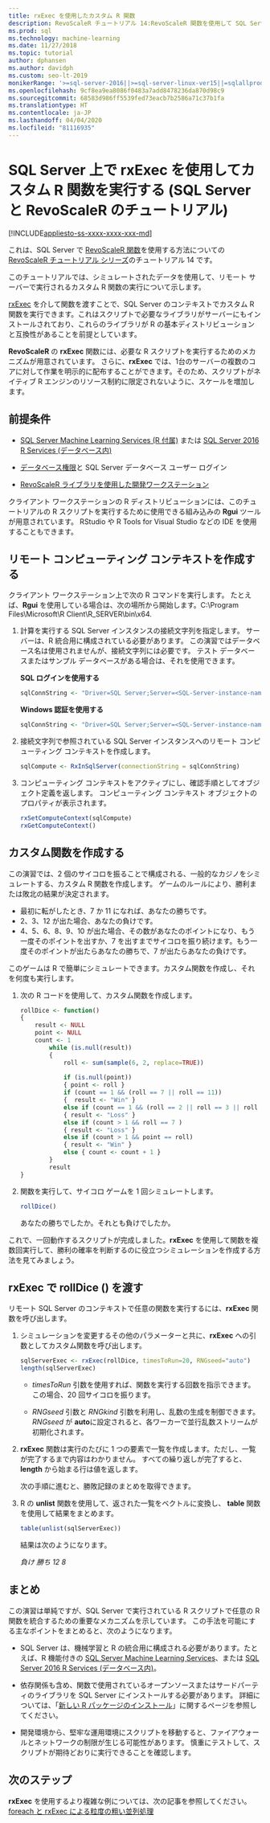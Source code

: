 ```yaml
---
title: rxExec を使用したカスタム R 関数
description: RevoScaleR チュートリアル 14:RevoScaleR 関数を使用して SQL Server 上でカスタム R スクリプトを実行する方法。
ms.prod: sql
ms.technology: machine-learning
ms.date: 11/27/2018
ms.topic: tutorial
author: dphansen
ms.author: davidph
ms.custom: seo-lt-2019
monikerRange: '>=sql-server-2016||>=sql-server-linux-ver15||=sqlallproducts-allversions'
ms.openlocfilehash: 9cf8ea9ea8086f0483a7add8478236da870d98c9
ms.sourcegitcommit: 68583d986ff5539fed73eacb7b2586a71c37b1fa
ms.translationtype: HT
ms.contentlocale: ja-JP
ms.lasthandoff: 04/04/2020
ms.locfileid: "81116935"
---
```

# <a name="run-custom-r-functions-on-sql-server-using-rxexec-sql-server-and-revoscaler-tutorial"></a>SQL Server 上で rxExec を使用してカスタム R 関数を実行する (SQL Server と RevoScaleR のチュートリアル)
[!INCLUDE[appliesto-ss-xxxx-xxxx-xxx-md](../../includes/appliesto-ss-xxxx-xxxx-xxx-md.md)]

これは、SQL Server で [RevoScaleR 関数](https://docs.microsoft.com/machine-learning-server/r-reference/revoscaler/revoscaler)を使用する方法についての [RevoScaleR チュートリアル シリーズ](deepdive-data-science-deep-dive-using-the-revoscaler-packages.md)のチュートリアル 14 です。

このチュートリアルでは、シミュレートされたデータを使用して、リモート サーバーで実行されるカスタム R 関数の実行について示します。

[rxExec](https://docs.microsoft.com/machine-learning-server/r-reference/revoscaler/rxexec) を介して関数を渡すことで、SQL Server のコンテキストでカスタム R 関数を実行できます。これはスクリプトで必要なライブラリがサーバーにもインストールされており、これらのライブラリが R の基本ディストリビューションと互換性があることを前提としています。 

**RevoScaleR** の **rxExec** 関数には、必要な R スクリプトを実行するためのメカニズムが用意されています。 さらに、**rxExec** では、1台のサーバーの複数のコアに対して作業を明示的に配布することができます。そのため、スクリプトがネイティブ R エンジンのリソース制約に限定されないように、スケールを増加します。

## <a name="prerequisites"></a>前提条件

+ [SQL Server Machine Learning Services (R 付属)](../install/sql-machine-learning-services-windows-install.md) または [SQL Server 2016 R Services (データベース内)](../install/sql-r-services-windows-install.md)
  
+ [データベース権限](../security/user-permission.md)と SQL Server データベース ユーザー ログイン

+ [RevoScaleR ライブラリを使用した開発ワークステーション](../r/set-up-a-data-science-client.md)

クライアント ワークステーションの R ディストリビューションには、このチュートリアルの R スクリプトを実行するために使用できる組み込みの **Rgui** ツールが用意されています。 RStudio や R Tools for Visual Studio などの IDE を使用することもできます。

## <a name="create-the-remote-compute-context"></a>リモート コンピューティング コンテキストを作成する

クライアント ワークステーション上で次の R コマンドを実行します。 たとえば、**Rgui** を使用している場合は、次の場所から開始します。C:\Program Files\Microsoft\R Client\R_SERVER\bin\x64\.

1. 計算を実行する SQL Server インスタンスの接続文字列を指定します。 サーバーは、R 統合用に構成されている必要があります。 この演習ではデータベース名は使用されませんが、接続文字列には必要です。 テスト データベースまたはサンプル データベースがある場合は、それを使用できます。

    **SQL ログインを使用する**

    ```R
    sqlConnString <- "Driver=SQL Server;Server=<SQL-Server-instance-name>; Database=<database-name>;Uid=<SQL-user-name>;Pwd=<password>"
    ```

    **Windows 認証を使用する**

    ```R
    sqlConnString <- "Driver=SQL Server;Server=<SQL-Server-instance-name>;Database=<database-name>;Trusted_Connection=True"
    ```

2. 接続文字列で参照されている SQL Server インスタンスへのリモート コンピューティング コンテキストを作成します。

    ```R
    sqlCompute <- RxInSqlServer(connectionString = sqlConnString)
    ```

3. コンピューティング コンテキストをアクティブにし、確認手順としてオブジェクト定義を返します。 コンピューティング コンテキスト オブジェクトのプロパティが表示されます。

    ```R
    rxSetComputeContext(sqlCompute)
    rxGetComputeContext()
    ```

## <a name="create-the-custom-function"></a>カスタム関数を作成する

この演習では、2 個のサイコロを振ることで構成される、一般的なカジノをシミュレートする、カスタム R 関数を作成します。 ゲームのルールにより、勝利または敗北の結果が決定されます。

+ 最初に転がしたとき、7 か 11 になれば、あなたの勝ちです。
+ 2、3、12 が出た場合、あなたの負けです。
+ 4、5、6、8、9、10 が出た場合、その数があなたのポイントになり、もう一度そのポイントを出すか、7 を出すまでサイコロを振り続けます。もう一度そのポイントが出たらあなたの勝ちで、7 が出たらあなたの負けです。

このゲームは R で簡単にシミュレートできます。カスタム関数を作成し、それを何度も実行します。

1.  次の R コードを使用して、カスタム関数を作成します。
  
    ```R
    rollDice <- function()
    {
        result <- NULL
        point <- NULL
        count <- 1
            while (is.null(result))
            {
                roll <- sum(sample(6, 2, replace=TRUE))
  
                if (is.null(point))
                { point <- roll }
                if (count == 1 && (roll == 7 || roll == 11))
                {  result <- "Win" }
                else if (count == 1 && (roll == 2 || roll == 3 || roll == 12))
                { result <- "Loss" }
                else if (count > 1 && roll == 7 )
                { result <- "Loss" }
                else if (count > 1 && point == roll)
                { result <- "Win" }
                else { count <- count + 1 }
            }
            result
    }
    ```
  
2.  関数を実行して、サイコロ ゲームを 1 回シミュレートします。
  
    ```R
    rollDice()
    ```
  
    あなたの勝ちでしたか。それとも負けでしたか。
  
これで、一回動作するスクリプトが完成しました。**rxExec** を使用して関数を複数回実行して、勝利の確率を判断するのに役立つシミュレーションを作成する方法を見てみましょう。

## <a name="pass-rolldice-in-rxexec"></a>rxExec で rollDice () を渡す

リモート SQL Server のコンテキストで任意の関数を実行するには、**rxExec** 関数を呼び出します。

1. シミュレーションを変更するその他のパラメーターと共に、**rxExec** への引数としてカスタム関数を呼び出します。
  
    ```R
    sqlServerExec <- rxExec(rollDice, timesToRun=20, RNGseed="auto")
    length(sqlServerExec)
    ```
  
    + *timesToRun* 引数を使用すれば、関数を実行する回数を指示できます。  この場合、20 回サイコロを振ります。
  
    + *RNGseed* 引数と *RNGkind* 引数を利用し、乱数の生成を制御できます。 *RNGseed* が **auto**に設定されると、各ワーカーで並行乱数ストリームが初期化されます。
  
2. **rxExec** 関数は実行のたびに 1 つの要素で一覧を作成します。ただし、一覧が完了するまで内容はわかりません。 すべての繰り返しが完了すると、**length** から始まる行は値を返します。
  
    次の手順に進むと、勝敗記録のまとめを取得できます。
  
3. R の **unlist** 関数を使用して、返された一覧をベクトルに変換し、 **table** 関数を使用して結果をまとめます。
  
    ```R
    table(unlist(sqlServerExec))
    ```
  
    結果は次のようになります。
  
     *負け  勝ち* *12  8*

## <a name="conclusion"></a>まとめ

この演習は単純ですが、SQL Server で実行されている R スクリプトで任意の R 関数を統合するための重要なメカニズムを示しています。 この手法を可能にする主なポイントをまとめると、次のようになります。

+ SQL Server は、機械学習と R の統合用に構成される必要があります。たとえば、R 機能付きの [SQL Server Machine Learning Services](../install/sql-machine-learning-services-windows-install.md)、または [SQL Server 2016 R Services (データベース内)](../install/sql-r-services-windows-install.md)。

+ 依存関係も含め、関数で使用されているオープンソースまたはサードパーティのライブラリを SQL Server にインストールする必要があります。 詳細については、「[新しい R パッケージのインストール](../package-management/install-additional-r-packages-on-sql-server.md)」に関するページを参照してください。

+ 開発環境から、堅牢な運用環境にスクリプトを移動すると、ファイアウォールとネットワークの制限が生じる可能性があります。 慎重にテストして、スクリプトが期待どおりに実行できることを確認します。

## <a name="next-steps"></a>次のステップ

**rxExec** を使用するより複雑な例については、次の記事を参照してください。[foreach と rxExec による粒度の粗い並列処理](https://blog.revolutionanalytics.com/2015/04/coarse-grain-parallelism-with-foreach-and-rxexec.html)
